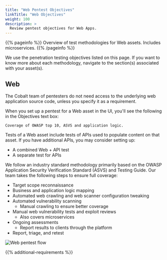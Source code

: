 ```yaml
---
title: "Web Pentest Objectives"
linkTitle: "Web Objectives"
weight: 100
description: >
  Review pentest objectives for Web Apps.
---
```


{{% pageinfo %}}
Overview of test methodologies for Web assets. Includes microservices.
{{% /pageinfo %}}

We use the penetration testing objectives listed on this page. If you want to know more
about each methodology, navigate to the section(s) associated with your asset(s).

## Web

The Cobalt team of pentesters do not need access to the underlying web application source code,
unless you specify it as a requirement.

When you set up a pentest for a Web asset in the UI, you'll see the following in the
Objectives text box:

```
Coverage of OWASP top 10, ASVS and application logic.
```

Tests of a Web asset include tests of APIs used to populate content on that asset. If you
have additional APIs, you may consider setting up:

- A combined Web + API test
- A separate test for APIs

We follow an industry standard methodology primarily based on the OWASP Application Security
Verification Standard (ASVS) and Testing Guide. Our team takes the following steps to ensure
full coverage:

- Target scope reconnaissance
- Business and application logic mapping
- Automated web crawling and web scanner configuration tweaking
- Automated vulnerability scanning
  - Manual crawling to ensure better coverage
- Manual web vulnerability tests and exploit reviews
  - Also covers microservices 
- Ongoing assessments
  - Report results to clients through the platform
- Report, triage, and retest

![Web pentest flow](/WebPentest.png "Flow chart for web penetration tests")


{{% additional-requirements %}}
